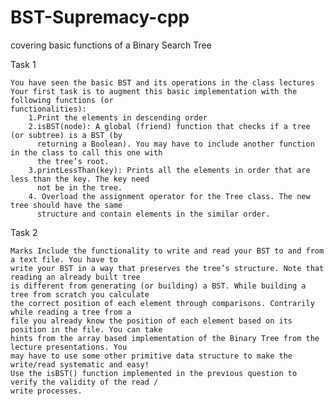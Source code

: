 # BST-Supremacy-cpp
covering basic functions of a Binary Search Tree

Task 1

    You have seen the basic BST and its operations in the class lectures
    Your first task is to augment this basic implementation with the following functions (or
    functionalities):
        1.Print the elements in descending order
        2.isBST(node): A global (friend) function that checks if a tree (or subtree) is a BST (by
          returning a Boolean). You may have to include another function in the class to call this one with
          the tree’s root.
        3.printLessThan(key): Prints all the elements in order that are less than the key. The key need
          not be in the tree.
        4. Overload the assignment operator for the Tree class. The new tree should have the same
          structure and contain elements in the similar order.
      
      
      
Task 2

    Marks Include the functionality to write and read your BST to and from a text file. You have to
    write your BST in a way that preserves the tree’s structure. Note that reading an already built tree
    is different from generating (or building) a BST. While building a tree from scratch you calculate
    the correct position of each element through comparisons. Contrarily while reading a tree from a
    file you already know the position of each element based on its position in the file. You can take
    hints from the array based implementation of the Binary Tree from the lecture presentations. You
    may have to use some other primitive data structure to make the write/read systematic and easy!
    Use the isBST() function implemented in the previous question to verify the validity of the read /
    write processes.
